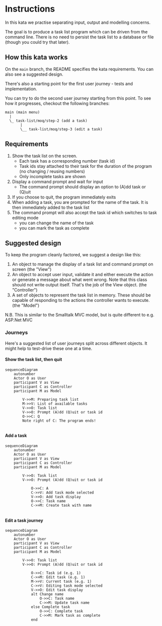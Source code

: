 # Instructions

In this kata we practise separating input, output and modelling concerns.

The goal is to produce a task list program which can be driven from the command line. There is no need to persist the task list to a database or file (though you could try that later).

## How this kata works
On the `main` branch, the README specifies the kata requirements. You can also see a suggested design.

There's also a starting point for the first user journey - tests and implementation.

You can try to do the second user journey starting from this point. To see how it progresses, checkout the following branches:

```
main (main menu)
  |
  \_ task-list/moq/step-2 (add a task)
       |
       \__ task-list/moq/step-3 (edit a task)
```

## Requirements

1. Show the task list on the screen.
	- Each task has a corresponding number (task id)
	- Task ids stay attached to their task for the duration of the program (no changing / reusing numbers)
	- Only incomplete tasks are shown
1. Display a command prompt and wait for input
	- The command prompt should display an option to (A)dd task or (Q)uit
1. If you choose to quit, the program immediately exits
1. When adding a task, you are prompted for the name of the task. It is then immediately added to the task list
1. The command prompt will also accept the task id which switches to task editing mode
	- you can change the name of the task
	- you can mark the task as complete

## Suggested design

To keep the program cleanly factored, we suggest a design like this:
1. An object to manage the display of a task list and command prompt on screen (the "View")
1. An object to accept user input, validate it and either execute the action or generate a message about what went wrong. 
Note that this class should not write output itself. That's the job of the View object. (the "Controller")
1. A set of objects to represent the task list in memory. These should be capable of responding to the actions the controller wants to execute. (the "Model")

N.B. This is similar to the Smalltalk MVC model, but is quite different to e.g. ASP.Net MVC

### Journeys
Here's a suggested list of user journeys split across different objects. It might help to test-drive these one at a time.

#### Show the task list, then quit

```mermaid
sequenceDiagram
	autonumber
	Actor O as User
	participant V as View
	participant C as Controller
	participant M as Model
	
		V->>M: Preparing task list
		M->>V: List of available tasks
		V->>O: Task list
		V->>O: Prompt (A)dd (Q)uit or task id
		O->>C: Q
		Note right of C: The program ends!
		
```

#### Add a task
```mermaid
sequenceDiagram
	autonumber
	Actor O as User
	participant V as View
	participant C as Controller
	participant M as Model

		V->>O: Task list
		V->>O: Prompt (A)dd (Q)uit or task id

			O->>C: A
			C->>V: Add task mode selected
			V->>O: Add task display
			O->>C: Task name
			C->>M: Create task with name
	
```
#### Edit a task journey
```mermaid
sequenceDiagram
	autonumber
	Actor O as User
	participant V as View
	participant C as Controller
	participant M as Model

		V->>O: Task list
		V->>O: Prompt (A)dd (Q)uit or task id

			O->>C: Task id (e.g. 1)
			C->>M: Edit task (e.g. 1)
			M->>V: Current task (e.g. 1)
			C->>V: Editing task mode selected
			V->>O: Edit task display
			alt Change name
				O->>C: Task name
				C->>M: Update task name
			else Complete task
				O->>C: Complete task
				C->>M: Mark task as complete
			end
		
```
